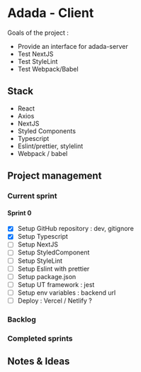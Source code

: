 # Adada - Client

Goals of the project : 
- Provide an interface for adada-server
- Test NextJS
- Test StyleLint
- Test Webpack/Babel

## Stack 

- React 
- Axios
- NextJS
- Styled Components
- Typescript
- Eslint/prettier, stylelint
- Webpack / babel

## Project management

### Current sprint

#### Sprint 0
- [x] Setup GitHub repository : dev, gitignore
- [x] Setup Typescript
- [ ] Setup NextJS
- [ ] Setup StyledComponent
- [ ] Setup StyleLint
- [ ] Setup Eslint with prettier
- [ ] Setup package.json
- [ ] Setup UT framework : jest
- [ ] Setup env variables : backend url
- [ ] Deploy : Vercel / Netlify ?

### Backlog

### Completed sprints

## Notes & Ideas